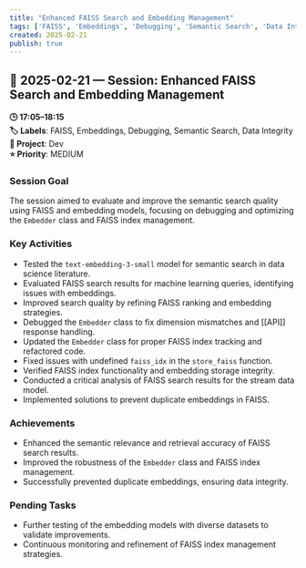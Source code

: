 ```yaml
---
title: "Enhanced FAISS Search and Embedding Management"
tags: ['FAISS', 'Embeddings', 'Debugging', 'Semantic Search', 'Data Integrity']
created: 2025-02-21
publish: true
---
```


## 📅 2025-02-21 — Session: Enhanced FAISS Search and Embedding Management

**🕒 17:05–18:15**  
**🏷️ Labels**: FAISS, Embeddings, Debugging, Semantic Search, Data Integrity  
**📂 Project**: Dev  
**⭐ Priority**: MEDIUM  


### Session Goal
The session aimed to evaluate and improve the semantic search quality using FAISS and embedding models, focusing on debugging and optimizing the `Embedder` class and FAISS index management.

### Key Activities
- Tested the `text-embedding-3-small` model for semantic search in data science literature.
- Evaluated FAISS search results for machine learning queries, identifying issues with embeddings.
- Improved search quality by refining FAISS ranking and embedding strategies.
- Debugged the `Embedder` class to fix dimension mismatches and [[API]] response handling.
- Updated the `Embedder` class for proper FAISS index tracking and refactored code.
- Fixed issues with undefined `faiss_idx` in the `store_faiss` function.
- Verified FAISS index functionality and embedding storage integrity.
- Conducted a critical analysis of FAISS search results for the stream data model.
- Implemented solutions to prevent duplicate embeddings in FAISS.

### Achievements
- Enhanced the semantic relevance and retrieval accuracy of FAISS search results.
- Improved the robustness of the `Embedder` class and FAISS index management.
- Successfully prevented duplicate embeddings, ensuring data integrity.

### Pending Tasks
- Further testing of the embedding models with diverse datasets to validate improvements.
- Continuous monitoring and refinement of FAISS index management strategies.
